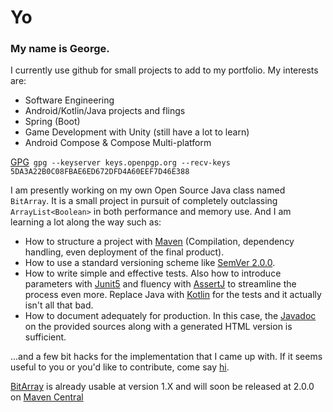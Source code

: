 # Yo

### My name is George. 

I currently use github for small projects to add to my portfolio. My interests are:

  - Software Engineering
  - Android/Kotlin/Java projects and flings
  - Spring (Boot)
  - Game Development with Unity (still have a lot to learn)
  - Android Compose & Compose Multi-platform
  
  [GPG](GPG.gpg)&ensp;`gpg --keyserver keys.openpgp.org --recv-keys 5DA3A22B0C08FBAE6ED672DFD4A60EEF7D46E388`
  
I am presently working on my own Open Source Java class named `BitArray`. It is a small project in pursuit of completely outclassing `ArrayList<Boolean>` in both performance and memory use. And I am learning a lot along the way such as:
  
- How to structure a project with [Maven](https://maven.apache.org/) (Compilation, dependency handling, even deployment of the final product).    
- How to use a standard versioning scheme like [SemVer 2.0.0](https://semver.org/).   
- How to write simple and effective tests. Also how to introduce parameters with [Junit5](https://junit.org/junit5/docs/current/user-guide/) and fluency with [AssertJ](https://assertj.github.io/doc/) to streamline the process even more. Replace Java with [Kotlin](https://kotlinlang.org/) for the tests and it actually isn't all that bad.  
- How to document adequately for production. In this case, the [Javadoc](https://www.tutorialspoint.com/java/java_documentation.htm) on the provided sources along with a generated HTML version is sufficient. 

...and a few bit hacks for the implementation that I came up with. If it seems useful to you or you'd like to contribute, come say [hi](https://github.com/Abductcows/java-bit-array).

[BitArray](https://github.com/Abductcows/java-bit-array) is already usable at version 1.X and will soon be released at 2.0.0 on [Maven Central](https://mvnrepository.com/repos/central)

[](https://komarev.com/ghpvc/?username=Abductcows&color=green)
